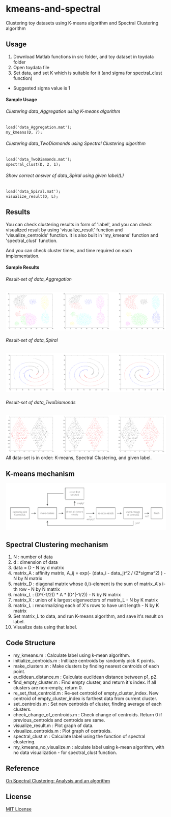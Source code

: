 # kmeans-and-spectral
Clustering toy datasets using K-means algorithm and Spectral Clustering algorithm

## Usage
  1. Download Matlab functions in src folder, and toy dataset in toydata folder
  1. Open toydata file
  1. Set data, and set K which is suitable for it (and sigma for spectral_clust function)
- Suggested sigma value is 1

#### Sample Usage
###### Clustering data_Aggregation using K-means algorithm
```
load('data_Aggregation.mat');
my_kmeans(D, 7);
```
###### Clustering data_TwoDiamonds using Spectral Clustering algorithm
```
load('data_TwoDiamonds.mat');
spectral_clust(D, 2, 1);
```
###### Show correct answer of data_Spiral using given label(L)
```
load('data_Spiral.mat');
visualize_result(D, L);
```

## Results
You can check clustering results in form of 'label', and you can check visualized result by using 'visualize_result' function and 'visualize_centroids' function. It is also built in 'my_kmeans' function and 'spectral_clust' function.

And you can check cluster times, and time required on each implementation.

#### Sample Results
###### Result-set of data_Aggregation
![Alt Text](https://github.com/PJunhyuk/kmeans-and-spectral/blob/master/img/aggregation_set_1.png)
###### Result-set of data_Spiral
![Alt Text](https://github.com/PJunhyuk/kmeans-and-spectral/blob/master/img/spiral_set_1.png)
###### Result-set of data_TwoDiamonds
![Alt Text](https://github.com/PJunhyuk/kmeans-and-spectral/blob/master/img/twodiamonds_set_1.png)
All data-set is in order: K-means, Spectral Clustering, and given label.

## K-means mechanism
![Alt Text](https://github.com/PJunhyuk/kmeans-and-spectral/blob/master/img/kmeans-mechanism_1.png)
## Spectral Clustering mechanism

1. N : number of data
1. d : dimension of data
1. data = D - N by d matrix
1. matrix_A : affinity matrix, A_ij = exp(- (data_i - data_j)^2 / (2*sigma^2) ) - N by N matrix
1. matrix_D : diagonal matrix whose (i,i)-element is the sum of matrix_A's i-th row - N by N matrix
1. matrix_L : (D^(-1/2)) * A * (D^(-1/2)) - N by N matrix
1. matrix_X : union of k largest eigenvectors of matrix_L - N by K matrix
1. matrix_L : renormalizing each of X's rows to have unit length - N by K matrix
1. Set matrix_L to data, and run K-means algorithm, and save it's result on label.
1. Visualize data using that label.

## Code Structure
-	my_kmeans.m : Calculate label using k-mean algorithm.
- initialize_centroids.m : Initliaze centroids by randomly pick K points.
- make_clusters.m : Make clusters by finding nearest centroids of each point.
- euclidean_distance.m : Calculate euclidean distance between p1, p2.
- find_empty_cluster.m : Find empty cluster, and return it's index. If all clusters are non-empty, return 0.
- re_set_that_centroid.m : Re-set centroid of empty_cluster_index. New centroid of empty_cluster_index is farthest data from current cluster.
- set_centroids.m : Set new centroids of cluster, finding average of each clusters.
- check_change_of_centroids.m : Check change of centroids. Return 0 if previous_centroids and centroids are same.
- visualize_result.m : Plot graph of data.
- visualize_centroids.m : Plot graph of centroids.
- spectral_clust.m : Calculate label using the function of spectral clustering.
- my_kmeans_no_visualize.m : alculate label using k-mean algorithm, with no data visualization - for spectral_clust function.

## Reference
[On Spectral Clustering: Analysis and an algorithm](http://www.cs.cmu.edu/afs/cs/user/bhiksha/WWW/courses/mlsp.fall2015/www/assignments/assignment3/nips01_spectral.pdf)

## License
[MIT License](https://github.com/PJunhyuk/kmeans-and-spectral/blob/master/LICENSE)
